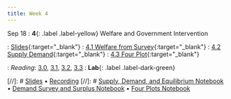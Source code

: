 ```yaml
---
title: Week 4
---
```


Sep 18
: **4**{: .label .label-yellow} Welfare and Government Intervention

: [Slides](https://docs.google.com/presentation/d/19uoKjfCjPAaKO0CG9DowjBGGHPDV9Lu82C5ZBngRSDU/edit?usp=sharing){:target="_blank"} 
: [4.1 Welfare from Survey](https://datahub.berkeley.edu/hub/user-redirect/git-pull?repo=https%3A%2F%2Fgithub.com%2Fdata-88e%2Ffa24-materials&branch=main&urlpath=tree%2Ffa24-materials%2Flec%2Flec04%2Flec04-CSfromSurvey.ipynb){:target="_blank"}
: [4.2 Supply Demand](https://datahub.berkeley.edu/hub/user-redirect/git-pull?repo=https%3A%2F%2Fgithub.com%2Fdata-88e%2Ffa24-materials&branch=main&urlpath=tree%2Ffa24-materials%2Flec%2Flec04%2Flec04-Supply-Demand.ipynb){:target="_blank"}
: [4.3 Four Plot](https://datahub.berkeley.edu/hub/user-redirect/git-pull?repo=https%3A%2F%2Fgithub.com%2Fdata-88e%2Ffa24-materials&branch=main&urlpath=tree%2Ffa24-materials%2Flec%2Flec04%2Flec04-four-plot.ipynb){:target="_blank"}




: *Reading*: [3.0](https://data-88e.github.io/textbook/content/03-public/index.html), [3.1](https://data-88e.github.io/textbook/content/03-public/taxes-subsidies.html), [3.2](https://data-88e.github.io/textbook/content/03-public/surplus.html), [3.3](https://data-88e.github.io/textbook/content/03-public/govt-intervention.html)
: **Lab**{: .label .label-dark-green} 

[//]: # [Slides]() &#8226; [Recording]()
[//]: # [Supply, Demand, and Equilibrium Notebook]() &#8226; [Demand Survey and Surplus Notebook]() &#8226; [Four Plots Notebook]()
